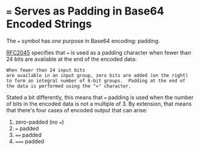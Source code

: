 # `=` Serves as Padding in Base64 Encoded Strings

The `=` symbol has *one* purpose in Base64 encoding: padding.

[RFC2045](https://tools.ietf.org/rfc/rfc2045.txt) specifies that `=` is used as a padding character when fewer than 24 bits are available at the end of the encoded data:

```
When fewer than 24 input bits
are available in an input group, zero bits are added (on the right)
to form an integral number of 6-bit groups.  Padding at the end of
the data is performed using the "=" character.
```

Stated a bit differently, this means that `=` padding is used when the number of bits in the encoded data is not a multiple of 3.
By extension, that means that there's four cases of encoded output that can arise:

1. zero-padded (no `=`)
2. `=` padded
3. `==` padded
4. `===` padded
